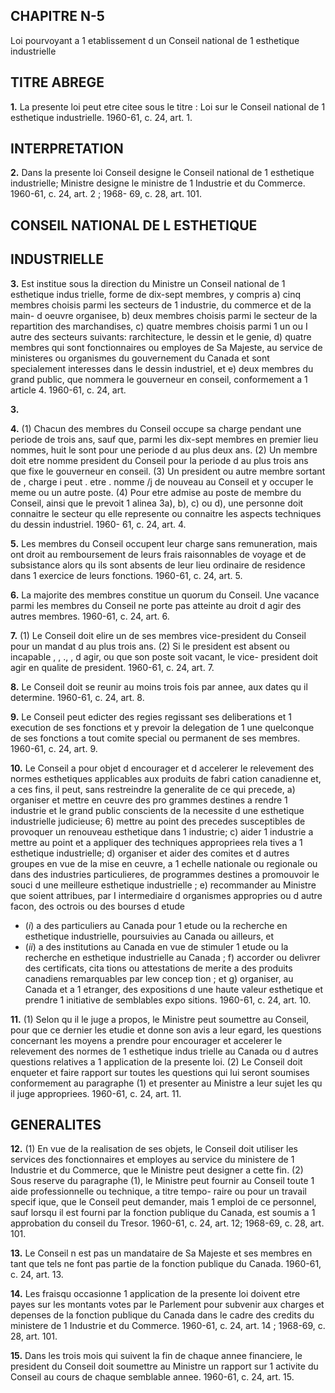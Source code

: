 
## CHAPITRE N-5
Loi pourvoyant a 1 etablissement d un Conseil
national de 1 esthetique industrielle

## TITRE ABREGE

**1.** La presente loi peut etre citee sous le
titre : Loi sur le Conseil national de 1 esthetique
industrielle. 1960-61, c. 24, art. 1.

## INTERPRETATION

**2.** Dans la presente loi
Conseil designe le Conseil national de
1 esthetique industrielle;
Ministre designe le ministre de 1 Industrie
et du Commerce. 1960-61, c. 24, art. 2 ; 1968-
69, c. 28, art. 101.

## CONSEIL NATIONAL DE L ESTHETIQUE

## INDUSTRIELLE

**3.** Est institue sous la direction du Ministre
un Conseil national de 1 esthetique indus
trielle, forme de dix-sept membres, y compris
a) cinq membres choisis parmi les secteurs
de 1 industrie, du commerce et de la main-
d oeuvre organisee,
b) deux membres choisis parmi le secteur
de la repartition des marchandises,
c) quatre membres choisis parmi 1 un ou
I autre des secteurs suivants: rarchitecture,
le dessin et le genie,
d) quatre membres qui sont fonctionnaires
ou employes de Sa Majeste, au service de
ministeres ou organismes du gouvernement
du Canada et sont specialement interesses
dans le dessin industriel, et
e) deux membres du grand public,
que nommera le gouverneur en conseil,
conformement a 1 article 4. 1960-61, c. 24, art.

**3.**

**4.** (1) Chacun des membres du Conseil
occupe sa charge pendant une periode de trois
ans, sauf que, parmi les dix-sept membres en
premier lieu nommes, huit le sont pour une
periode d au plus deux ans.
(2) Un membre doit etre nomme president
du Conseil pour la periode d au plus trois ans
que fixe le gouverneur en conseil.
(3) Un president ou autre membre sortant
de , charge i peut . etre . nomme /j de nouveau au
Conseil et y occuper le meme ou un autre
poste.
(4) Pour etre admise au poste de membre
du Conseil, ainsi que le prevoit 1 alinea 3a),
b), c) ou d), une personne doit connaitre le
secteur qu elle represente ou connaitre les
aspects techniques du dessin industriel. 1960-
61, c. 24, art. 4.

**5.** Les membres du Conseil occupent leur
charge sans remuneration, mais ont droit au
remboursement de leurs frais raisonnables de
voyage et de subsistance alors qu ils sont
absents de leur lieu ordinaire de residence
dans 1 exercice de leurs fonctions. 1960-61, c.
24, art. 5.

**6.** La majorite des membres constitue un
quorum du Conseil. Une vacance parmi les
membres du Conseil ne porte pas atteinte au
droit d agir des autres membres. 1960-61, c. 24,
art. 6.

**7.** (1) Le Conseil doit elire un de ses
membres vice-president du Conseil pour un
mandat d au plus trois ans.
(2) Si le president est absent ou incapable
, , ., ,
d agir, ou que son poste soit vacant, le vice-
president doit agir en qualite de president.
1960-61, c. 24, art. 7.

**8.** Le Conseil doit se reunir au moins trois
fois par annee, aux dates qu il determine.
1960-61, c. 24, art. 8.

**9.** Le Conseil peut edicter des regies
regissant ses deliberations et 1 execution de
ses fonctions et y prevoir la delegation de
1 une quelconque de ses fonctions a tout
comite special ou permanent de ses membres.
1960-61, c. 24, art. 9.

**10.** Le Conseil a pour objet d encourager
et d accelerer le relevement des normes
esthetiques applicables aux produits de fabri
cation canadienne et, a ces fins, il peut, sans
restreindre la generalite de ce qui precede,
a) organiser et mettre en ceuvre des pro
grammes destines a rendre 1 industrie et le
grand public conscients de la necessite d une
esthetique industrielle judicieuse;
6) mettre au point des precedes susceptibles
de provoquer un renouveau esthetique dans
1 industrie;
c) aider 1 industrie a mettre au point et a
appliquer des techniques appropriees rela
tives a 1 esthetique industrielle;
d) organiser et aider des comites et d autres
groupes en vue de la mise en ceuvre, a
1 echelle nationale ou regionale ou dans des
industries particulieres, de programmes
destines a promouvoir le souci d une
meilleure esthetique industrielle ;
e) recommander au Ministre que soient
attribues, par I intermediaire d organismes
appropries ou d autre facon, des octrois ou
des bourses d etude
  * (_i_) a des particuliers au Canada pour
1 etude ou la recherche en esthetique
industrielle, poursuivies au Canada ou
ailleurs, et
  * (_ii_) a des institutions au Canada en vue
de stimuler 1 etude ou la recherche en
esthetique industrielle au Canada ;
f) accorder ou delivrer des certificats, cita
tions ou attestations de merite a des produits
canadiens remarquables par lew concep
tion ; et
g) organiser, au Canada et a 1 etranger, des
expositions d une haute valeur esthetique
et prendre 1 initiative de semblables expo
sitions. 1960-61, c. 24, art. 10.

**11.** (1) Selon qu il le juge a propos, le
Ministre peut soumettre au Conseil, pour que
ce dernier les etudie et donne son avis a leur
egard, les questions concernant les moyens a
prendre pour encourager et accelerer le
relevement des normes de 1 esthetique indus
trielle au Canada ou d autres questions
relatives a 1 application de la presente loi.
(2) Le Conseil doit enqueter et faire rapport
sur toutes les questions qui lui seront soumises
conformement au paragraphe (1) et presenter
au Ministre a leur sujet les
qu il juge appropriees. 1960-61, c. 24, art. 11.

## GENERALITES

**12.** (1) En vue de la realisation de ses
objets, le Conseil doit utiliser les services des
fonctionnaires et employes au service du
ministere de 1 Industrie et du Commerce, que
le Ministre peut designer a cette fin.
(2) Sous reserve du paragraphe (1), le
Ministre peut fournir au Conseil toute 1 aide
professionnelle ou technique, a titre tempo-
raire ou pour un travail specif ique, que le
Conseil peut demander, mais 1 emploi de ce
personnel, sauf lorsqu il est fourni par la
fonction publique du Canada, est soumis a
1 approbation du conseil du Tresor. 1960-61, c.
24, art. 12; 1968-69, c. 28, art. 101.

**13.** Le Conseil n est pas un mandataire de
Sa Majeste et ses membres en tant que tels ne
font pas partie de la fonction publique du
Canada. 1960-61, c. 24, art. 13.

**14.** Les fraisqu occasionne 1 application de
la presente loi doivent etre payes sur les
montants votes par le Parlement pour subvenir
aux charges et depenses de la fonction
publique du Canada dans le cadre des credits
du ministere de 1 Industrie et du Commerce.
1960-61, c. 24, art. 14 ; 1968-69, c. 28, art. 101.

**15.** Dans les trois mois qui suivent la fin
de chaque annee financiere, le president du
Conseil doit soumettre au Ministre un rapport
sur 1 activite du Conseil au cours de chaque
semblable annee. 1960-61, c. 24, art. 15.
